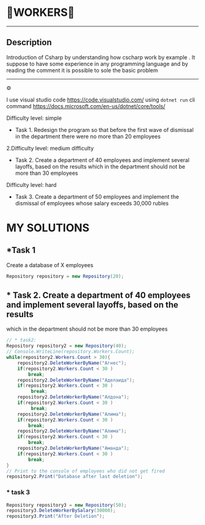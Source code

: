 # 🎯**WORKERS**🎯
***********************************************************
## Description
Introduction of Csharp  by understanding how  cscharp work by example .
It suppose to have some experience in any  programming language and by reading the comment it is possible to sole the basic problem
***********************************************************
⚙️

I use visual studio code <https://code.visualstudio.com/>
using ``` dotnet run ``` cli command <https://docs.microsoft.com/en-us/dotnet/core/tools/>


Difficulty level: simple

* Task 1. Redesign the program so that before the first wave of dismissal in the department there were no more than 20 employees

2.Difficulty level: medium difficulty
* Task 2. Create a department of 40 employees and implement several layoffs, based on the results which in the department should not be more than 30 employees

Difficulty level: hard
* Task 3. Create a department of 50 employees and implement the dismissal of employees
whose salary exceeds 30,000 rubles


# MY SOLUTIONS

## *Task 1

Create a database of X employees
```cs
Repository repository = new Repository(20);
```

## * Task 2. Create a department of 40 employees and implement several layoffs, based on the results
which in the department should not be more than 30 employees

```cs
// * task2:
Repository repository2 = new Repository(40);
// Console.WriteLine(repository.Workers.Count);
while(repository2.Workers.Count > 30){
    repository2.DeleteWorkerByName("Агнес");
    if(repository2.Workers.Count < 30 )
        break;
    repository2.DeleteWorkerByName("Аделаида");
    if(repository2.Workers.Count < 30 )
         break;
    repository2.DeleteWorkerByName("Алдона");
    if(repository2.Workers.Count < 30 )
         break;
    repository2.DeleteWorkerByName("Алима");
    if(repository2.Workers.Count < 30 )
        break;
    repository2.DeleteWorkerByName("Алима");
    if(repository2.Workers.Count < 30 )
        break;
    repository2.DeleteWorkerByName("Аманда");
    if(repository2.Workers.Count < 30 )
        break;
}
// Print to the console of employees who did not get fired
repository2.Print("Database after last deletion");

```

### * task 3

```cs
Repository repository3 = new Repository(50);
repository3.DeleteWorkerBySalary(30000);
repository3.Print("After Deletion");
```
